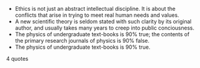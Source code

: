  - Ethics is not just an abstract intellectual discipline. It is about the conflicts that arise in trying to meet real human needs and values.
 - A new scientific theory is seldom stated with such clarity by its original author, and usually takes many years to creep into public conciousness.
 - The physics of undergraduate text-books is 90% true; the contents of the primary research journals of physics is 90% false.
 - The physics of undergraduate text-books is 90% true.

4 quotes